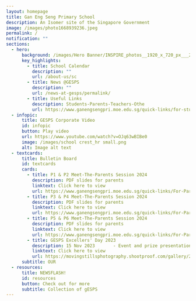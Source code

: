 ```yaml
---
layout: homepage
title: Gan Eng Seng Primary School
description: An Isomer site of the Singapore Government
image: /images/photo1668939236.jpeg
permalink: /
notification: ""
sections:
  - hero:
      background: /images/Hero Banner/INSPIRE_photos__1920_x_720_px___2_.gif
      key_highlights:
        - title: School Calendar
          description: ""
          url: /about-us/sc
        - title: News @GESPS
          description: ""
          url: /news-at-gesps/permalink/
        - title: Useful Links
          description: Students-Parents-Teachers-Othe
          url: https://www.ganengsengpri.moe.edu.sg/quick-links/for-students/
  - infopic:
      title: GESPS Corporate Video
      id: infopic
      button: Play video
      url: https://www.youtube.com/watch?v=OJq63wBIBe0
      image: /images/school crest_hr small.png
      alt: Image alt text
  - textcards:
      title: Bulletin Board
      id: textcards
      cards:
        - title: P1 & P2 Meet-The-Parents Session 2024
          description: PDF slides for parents
          linktext: Click here to view
          url: https://www.ganengsengpri.moe.edu.sg/quick-links/For-Parents/links/
        - title: P3 & P4 Meet-The-Parents Session 2024
          description: PDF slides for parents
          linktext: Click here to view
          url: https://www.ganengsengpri.moe.edu.sg/quick-links/For-Parents/links/
        - title: P5 & P6 Meet-The-Parents Session 2024
          description: PDF slides for parents
          linktext: Click here to view
          url: https://www.ganengsengpri.moe.edu.sg/quick-links/For-Parents/links/
        - title: GESPS Excellers' Day 2023
          description: 15 Nov 2023       - Event and prize presentation photos (For P6 only)
          linktext: Click here to view
          url: https://movingstillsphotography.shootproof.com/gallery/20520170/album/16336550
      subtitle: OUR
  - resources:
      title: NEWSFLASH!
      id: resources
      button: Check out for more
      subtitle: Collection of gESPS
---
```

